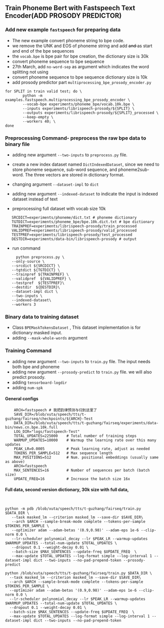 ## Train Phoneme Bert with Fastspeech Text Encoder(ADD PROSODY PREDICTOR)

### Add new example ```fastspeech``` for preparing data
- The new example convert phoneme string to bpe code.
- we remove the UNK and EOS of phoneme string and add <s> and </s> as start and end of the bpe sequences
- the ```vocab.bpe``` is bpe pair for bpe creation, the dictionary size is 30k
- convert phoneme sequence to bpe sequence
- 27th March, add ```no-word-sep``` as argument which indicates the word splitting not using
- convert phoneme sequence to bpe sequence dictionary size is 10k
- add prosody predictor part ```multiprocessing_bpe_prosody_encoder.py```
```
for SPLIT in train valid test; do \
        python -m examples.fastspeech.multiprocessing_bpe_prosody_encoder \
        --vocab-bpe experiments/phoneme_bpe/vocab.10k.bpe \
        --inputs experiments/librispeech-prosody/${SPLIT} \
        --outputs experiments/librispeech-prosody/${SPLIT}_processed \
        --keep-empty \
        --workers 40; \
done
```


    
### Preprocessing Command- preprocess the raw bpe data to binary file
 - adding new argument ```--two-inputs``` to ```preprocess.py``` file. 
 - create a new index dataset named ```DictIndexedDataset```, since we need to store phoneme sequence, sub-word sequence, and phoneme2sub-word. The three vectors are stored in dictionary format.
 - changing argument ```--dataset-impl``` to ```dict```
 - adding new argument ```--indexed-dataset``` to indicate the input is indexed dataset instead of text 

 
  - preprocessing full dataset with vocab size 10k
 ```
    SRCDICT=experiments/phoneme/dict.txt # phoneme dictionary
    TGTDICT=experiments/phoneme_bpe/bpe.10k.dict.txt # bpe dictionary
    TRAINPREF=experiments/librispeech-prosody/train_processed
    VALIDPREF=experiments/librispeech-prosody/valid_processed
    TESTPREF=experiments/librispeech-prosody/test_processed
    DESTDIR=experiments/data-bin/librispeech-prosody # output
 ```
    
 - run command
 ```
      python preprocess.py \
    --only-source \
    --srcdict ${SRCDICT} \
    --tgtdict ${TGTDICT} \
    --trainpref ${TRAINPREF} \
    --validpref  ${VALIDPREF} \
    --testpref  ${TESTPREF}\
    --destdir  ${DESTDIR}\
    --dataset-impl dict \
    --two-inputs \
    --indexed-dataset\
    --workers 3
 ```

### Binary data to training dataset
- Class ```BPEMaskTokensDataset``` , This dataset implementation is for dictionary masked input.
- adding ```--mask-whole-words``` argument


### Training Command
 - adding new argument ```--two-inputs``` to ```train.py``` file. The input needs both bpe and phoneme
 - adding new argument ```--prosody-predict``` to ```train.py``` file. we will also predict prosody.
 - adding ```tensorboard-logdir```
 - adding ```num-spk```
#### General configs
```
    ARCH=fastspeech # 我把韵律预测与归到这里了
    SAVE_DIR=/blob/xuta/speech/tts/t-guzhang/fairseq/checkpoints/${ARCH}-Test
    DATA_DIR=/blob/xuta/speech/tts/t-guzhang/fairseq/experiments/data-bin/news.cn.bpe.10k.full
    LOG_DIR="logs/fastspeech-Test"
    TOTAL_UPDATES=225000    # Total number of training steps 
    WARMUP_UPDATES=10000    # Warmup the learning rate over this many updates
    PEAK_LR=0.0005          # Peak learning rate, adjust as needed
    TOKENS_PER_SAMPLE=512   # Max sequence length 
    MAX_POSITIONS=512       # Num. positional embeddings (usually same as above)
    ARCH=fastspeech 
    MAX_SENTENCES=16        # Number of sequences per batch (batch size)
    UPDATE_FREQ=16          # Increase the batch size 16x  
```




#### Full data, second version dictionary, 30k size with full data, 
```


```

 ```
 python -m pdb /blob/xuta/speech/tts/t-guzhang/fairseq/train.py $DATA_DIR \
    --task masked_lm --criterion masked_lm --save-dir $SAVE_DIR\
    --arch $ARCH --sample-break-mode complete --tokens-per-sample $TOKENS_PER_SAMPLE \
    --optimizer adam --adam-betas '(0.9,0.98)' --adam-eps 1e-6 --clip-norm 0.0 \
    --lr-scheduler polynomial_decay --lr $PEAK_LR --warmup-updates $WARMUP_UPDATES --total-num-update $TOTAL_UPDATES \
    --dropout 0.1 --weight-decay 0.01 \
    --batch-size $MAX_SENTENCES --update-freq $UPDATE_FREQ  \
    --max-update $TOTAL_UPDATES --log-format simple --log-interval 1 --dataset-impl dict --two-inputs --no-pad-prepend-token --prosody-predict
 ```




 
  ```
 python /blob/xuta/speech/tts/t-guzhang/fairseq/train.py $DATA_DIR \
    --task masked_lm --criterion masked_lm --save-dir $SAVE_DIR\
    --arch $ARCH --sample-break-mode complete --tokens-per-sample $TOKENS_PER_SAMPLE \
    --optimizer adam --adam-betas '(0.9,0.98)' --adam-eps 1e-6 --clip-norm 0.0 \
    --lr-scheduler polynomial_decay --lr $PEAK_LR --warmup-updates $WARMUP_UPDATES --total-num-update $TOTAL_UPDATES \
    --dropout 0.1 --weight-decay 0.01 \
    --batch-size $MAX_SENTENCES --update-freq $UPDATE_FREQ  \
    --max-update $TOTAL_UPDATES --log-format simple --log-interval 1 --dataset-impl dict --two-inputs --no-pad-prepend-token
 ```
 
 

